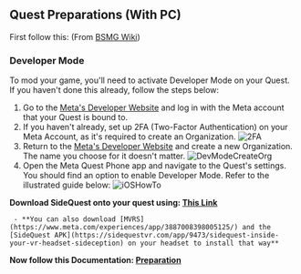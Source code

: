 ## Quest Preparations (With PC)
First follow this: (From [BSMG Wiki](https://bsmg.wiki/quest-modding.html#preparations))
### Developer Mode

To mod your game, you'll need to activate Developer Mode on your Quest.
If you haven't done this already, follow the steps below:

1. Go to the [Meta's Developer Website](https://developer.oculus.com/manage/organizations/create/) and log in with the
   Meta account that your Quest is bound to.
2. If you haven't already, set up 2FA (Two-Factor Authentication) on your Meta Account, as it's required to create an Organization.
   ![2FA](/assets/preQ/2fa.png)
3. Return to the [Meta's Developer Website](https://developer.oculus.com/manage/organizations/create/) and create a new
   Organization. The name you choose for it doesn't matter.
   ![DevModeCreateOrg](/assets/preQ/DevModeCreateOrg.png)
4. Open the Meta Quest Phone app and navigate to the Quest's settings. You should find an option to enable
   Developer Mode. Refer to the illustrated guide below:
   ![iOSHowTo](/assets/preQ/EnableDevModeIOS.png)


**Download SideQuest onto your quest using: [This Link](https://sidequestvr.com/setup-howto)**
 
     - **You can also download [MVRS](https://www.meta.com/experiences/app/3887008398005125/) and the [SideQuest APK](https://sidequestvr.com/app/9473/sidequest-inside-your-vr-headset-sideception) on your headset to install that way**  

**Now follow this Documentation: [​​Preparation](https://bsmg.wiki/quest-modding.html#preparations)**  